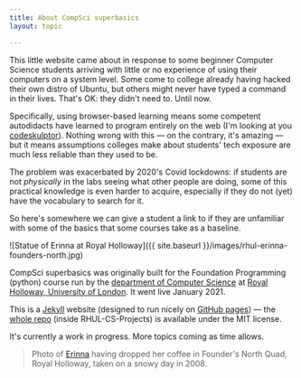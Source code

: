 ```yaml
---
title: About CompSci superbasics
layout: topic

---
```


This little website came about in response to some beginner Computer Science
students arriving with little or no experience of using their computers on a
system level. Some come to college already having hacked their own distro of
Ubuntu, but others might never have typed a command in their lives. That's OK:
they didn't need to. Until now.

Specifically, using browser-based learning means some competent autodidacts have
learned to program entirely on the web (I'm looking at you 
[codeskulptor](https://py3.codeskulptor.org)). Nothing wrong with this — on the
contrary, it's amazing — but it means assumptions colleges make about students'
tech exposure are much less reliable than they used to be.

The problem was exacerbated by 2020's Covid lockdowns: if students are not
_physically_ in the labs seeing what other people are doing, some of this
practical knowledge is even harder to acquire, especially if they do not (yet)
have the vocabulary to search for it.

So here's somewhere we can give a student a link to if they are unfamiliar
with some of the basics that some courses take as a baseline.

![Statue of Erinna at Royal Holloway]({{ site.baseurl }}/images/rhul-erinna-founders-north.jpg)

CompSci superbasics was originally built for the Foundation Programming
(python) course run by the
[department of Computer Science](http://cs.rhul.ac.uk/)
at
[Royal Holloway, University of London](https://www.royalholloway.ac.uk).
It went live January 2021.

This is a [Jekyll](https://jekyllrb.com) website
(designed to run nicely on [GitHub pages](https://pages.github.com)) —
the [whole repo](https://github.com/RHUL-CS-Projects/compsci-superbasics)
(inside RHUL-CS-Projects)
is available under the MIT license.

It's currently a work in progress. More topics coming as time allows.

> Photo of [Erinna](https://en.wikipedia.org/wiki/Erinna) having dropped her
> coffee in Founder's North Quad, Royal Holloway, taken on a snowy day in 2008.
